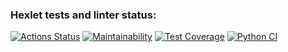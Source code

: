 ### Hexlet tests and linter status:
[![Actions Status](https://github.com/KuragaTipol/python-project-50/actions/workflows/hexlet-check.yml/badge.svg)](https://github.com/KuragaTipol/python-project-50/actions)
[![Maintainability](https://api.codeclimate.com/v1/badges/77861dbcb65ba4ae8b06/maintainability)](https://codeclimate.com/github/KuragaTipol/python-project-50/maintainability)
[![Test Coverage](https://api.codeclimate.com/v1/badges/77861dbcb65ba4ae8b06/test_coverage)](https://codeclimate.com/github/KuragaTipol/python-project-50/test_coverage)
[![Python CI](https://github.com/KuragaTipol/python-project-50/actions/workflows/pyci.yml/badge.svg)](https://github.com/KuragaTipol/python-project-50/actions/workflows/pyci.yml)